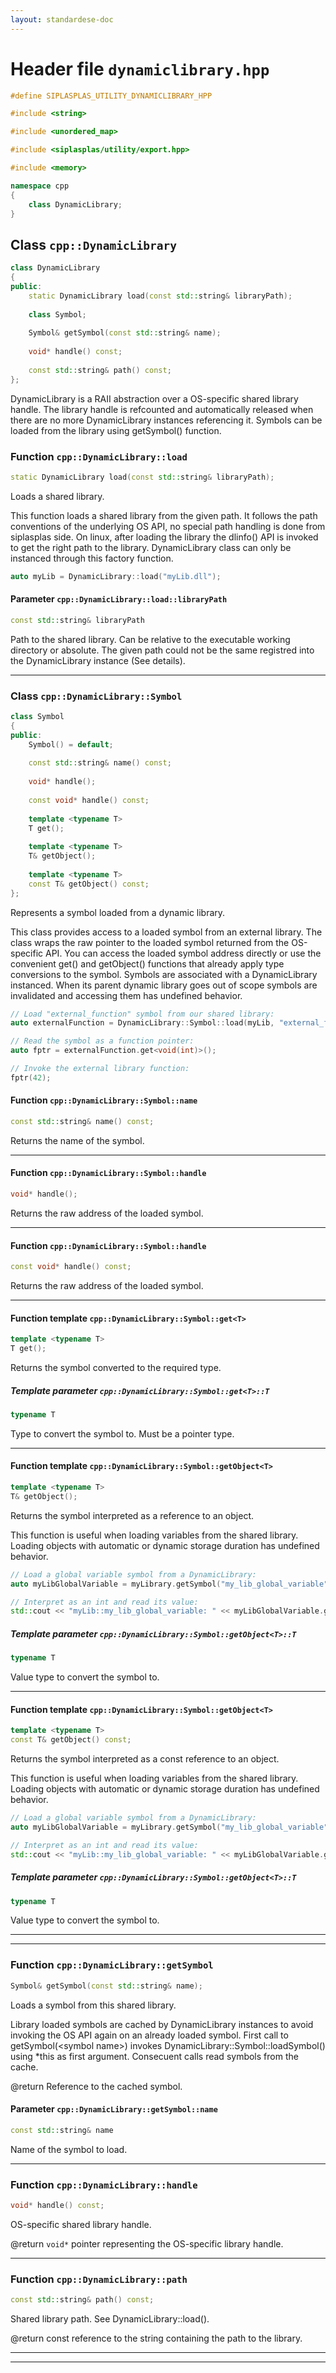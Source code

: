 ```yaml
---
layout: standardese-doc
---
```


# Header file `dynamiclibrary.hpp`

``` cpp
#define SIPLASPLAS_UTILITY_DYNAMICLIBRARY_HPP 

#include <string>

#include <unordered_map>

#include <siplasplas/utility/export.hpp>

#include <memory>

namespace cpp
{
    class DynamicLibrary;
}
```

## Class `cpp::DynamicLibrary`<a id="cpp::DynamicLibrary"></a>

``` cpp
class DynamicLibrary
{
public:
    static DynamicLibrary load(const std::string& libraryPath);
    
    class Symbol;
    
    Symbol& getSymbol(const std::string& name);
    
    void* handle() const;
    
    const std::string& path() const;
};
```

DynamicLibrary is a RAII abstraction over a OS-specific shared library handle. The library handle is refcounted and automatically released when there are no more DynamicLibrary instances referencing it. Symbols can be loaded from the library using getSymbol() function.

### Function `cpp::DynamicLibrary::load`<a id="cpp::DynamicLibrary::load"></a>

``` cpp
static DynamicLibrary load(const std::string& libraryPath);
```

Loads a shared library.

This function loads a shared library from the given path. It follows the path conventions of the underlying OS API, no special path handling is done from siplasplas side. On linux, after loading the library the dlinfo() API is invoked to get the right path to the library. DynamicLibrary class can only be instanced through this factory function.

``` cpp
auto myLib = DynamicLibrary::load("myLib.dll");
```

#### Parameter `cpp::DynamicLibrary::load::libraryPath`<a id="cpp::DynamicLibrary::load::libraryPath"></a>

``` cpp
const std::string& libraryPath
```

Path to the shared library. Can be relative to the executable working directory or absolute. The given path could not be the same registred into the DynamicLibrary instance (See details).

-----

### Class `cpp::DynamicLibrary::Symbol`<a id="cpp::DynamicLibrary::Symbol"></a>

``` cpp
class Symbol
{
public:
    Symbol() = default;
    
    const std::string& name() const;
    
    void* handle();
    
    const void* handle() const;
    
    template <typename T>
    T get();
    
    template <typename T>
    T& getObject();
    
    template <typename T>
    const T& getObject() const;
};
```

Represents a symbol loaded from a dynamic library.

This class provides access to a loaded symbol from an external library. The class wraps the raw pointer to the loaded symbol returned from the OS-specific API. You can access the loaded symbol address directly or use the convenient get() and getObject() functions that already apply type conversions to the symbol. Symbols are associated with a DynamicLibrary instanced. When its parent dynamic library goes out of scope symbols are invalidated and accessing them has undefined behavior.

``` cpp
// Load "external_function" symbol from our shared library:
auto externalFunction = DynamicLibrary::Symbol::load(myLib, "external_function");

// Read the symbol as a function pointer:
auto fptr = externalFunction.get<void(int)>();

// Invoke the external library function:
fptr(42);
```

#### Function `cpp::DynamicLibrary::Symbol::name`<a id="cpp::DynamicLibrary::Symbol::name"></a>

``` cpp
const std::string& name() const;
```

Returns the name of the symbol.

-----

#### Function `cpp::DynamicLibrary::Symbol::handle`<a id="cpp::DynamicLibrary::Symbol::handle"></a>

``` cpp
void* handle();
```

Returns the raw address of the loaded symbol.

-----

#### Function `cpp::DynamicLibrary::Symbol::handle`<a id="cpp::DynamicLibrary::Symbol::handle"></a>

``` cpp
const void* handle() const;
```

Returns the raw address of the loaded symbol.

-----

#### Function template `cpp::DynamicLibrary::Symbol::get<T>`<a id="cpp::DynamicLibrary::Symbol::get<T>"></a>

``` cpp
template <typename T>
T get();
```

Returns the symbol converted to the required type.

##### Template parameter `cpp::DynamicLibrary::Symbol::get<T>::T`<a id="cpp::DynamicLibrary::Symbol::get<T>::T"></a>

``` cpp
typename T
```

Type to convert the symbol to. Must be a pointer type.

-----

#### Function template `cpp::DynamicLibrary::Symbol::getObject<T>`<a id="cpp::DynamicLibrary::Symbol::getObject<T>"></a>

``` cpp
template <typename T>
T& getObject();
```

Returns the symbol interpreted as a reference to an object.

This function is useful when loading variables from the shared library. Loading objects with automatic or dynamic storage duration has undefined behavior.

``` cpp
// Load a global variable symbol from a DynamicLibrary:
auto myLibGlobalVariable = myLibrary.getSymbol("my_lib_global_variable");

// Interpret as an int and read its value:
std::cout << "myLib::my_lib_global_variable: " << myLibGlobalVariable.getObject<int>();
```

##### Template parameter `cpp::DynamicLibrary::Symbol::getObject<T>::T`<a id="cpp::DynamicLibrary::Symbol::getObject<T>::T"></a>

``` cpp
typename T
```

Value type to convert the symbol to.

-----

#### Function template `cpp::DynamicLibrary::Symbol::getObject<T>`<a id="cpp::DynamicLibrary::Symbol::getObject<T>"></a>

``` cpp
template <typename T>
const T& getObject() const;
```

Returns the symbol interpreted as a const reference to an object.

This function is useful when loading variables from the shared library. Loading objects with automatic or dynamic storage duration has undefined behavior.

``` cpp
// Load a global variable symbol from a DynamicLibrary:
auto myLibGlobalVariable = myLibrary.getSymbol("my_lib_global_variable");

// Interpret as an int and read its value:
std::cout << "myLib::my_lib_global_variable: " << myLibGlobalVariable.getObject<int>();
```

##### Template parameter `cpp::DynamicLibrary::Symbol::getObject<T>::T`<a id="cpp::DynamicLibrary::Symbol::getObject<T>::T"></a>

``` cpp
typename T
```

Value type to convert the symbol to.

-----

-----

### Function `cpp::DynamicLibrary::getSymbol`<a id="cpp::DynamicLibrary::getSymbol"></a>

``` cpp
Symbol& getSymbol(const std::string& name);
```

Loads a symbol from this shared library.

Library loaded symbols are cached by DynamicLibrary instances to avoid invoking the OS API again on an already loaded symbol. First call to getSymbol(\<symbol name\>) invokes DynamicLibrary::Symbol::loadSymbol() using \*this as first argument. Consecuent calls read symbols from the cache.

@return Reference to the cached symbol.

#### Parameter `cpp::DynamicLibrary::getSymbol::name`<a id="cpp::DynamicLibrary::getSymbol::name"></a>

``` cpp
const std::string& name
```

Name of the symbol to load.

-----

### Function `cpp::DynamicLibrary::handle`<a id="cpp::DynamicLibrary::handle"></a>

``` cpp
void* handle() const;
```

OS-specific shared library handle.

@return `void*` pointer representing the OS-specific library handle.

-----

### Function `cpp::DynamicLibrary::path`<a id="cpp::DynamicLibrary::path"></a>

``` cpp
const std::string& path() const;
```

Shared library path. See DynamicLibrary::load().

@return const reference to the string containing the path to the library.

-----

-----
